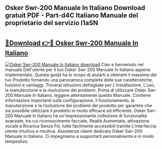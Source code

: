 ## Osker Swr-200 Manuale In Italiano Download gratuit PDF - Part-d4C Italiano Manuale del proprietario del servizio l1aSN

# <h2><a href="http://dfbaki.blite.top/?on=Osker+Swr-200+Manuale+In+Italiano">🔗Download 👉🔴 Osker Swr-200 Manuale In Italiano</a></h2>

[![Osker Swr-200 Manuale In Italiano download](https://i.imgur.com/lujVjoI.png)](http://dfbaki.blite.top/?on=Osker+Swr-200+Manuale+In+Italiano)
Ciao e benvenuto nel manuale Dell'utente per il tuo Osker Swr-200 Manuale In Italiano appena implementato. Questa guida ha lo scopo di aiutarti a ottenere il massimo dal tuo Prodotto fornendo una panoramica completa delle sue caratteristiche, funzioni e vantaggi. Troverai istruzioni dettagliate per L'installazione, L'uso, la manutenzione e la risoluzione dei problemi. Prima di utilizzare Osker Swr-200 Manuale In Italiano, leggere attentamente questo Manuale. Contiene informazioni importanti sulla configurazione, il funzionamento, la manutenzione e la risoluzione dei problemi del prodotto per garantire che sia possibile utilizzare il prodotto in modo efficace ed efficiente. Osker Swr-200 Manuale In Italiano ha un'impressionante collezione di funzionalità avanzate, tra cui riconoscimento facciale, Realtà Aumentata, attivazione vocale e Ricarica Senza Fili, tutte facilmente accessibili tramite L'interfaccia utente intuitiva e intuitiva. Assistenza clienti dedicata Osker Swr-200 Manuale In Italiano. Ci impegniamo a supportarti personalmente e in modo tempestivo.
